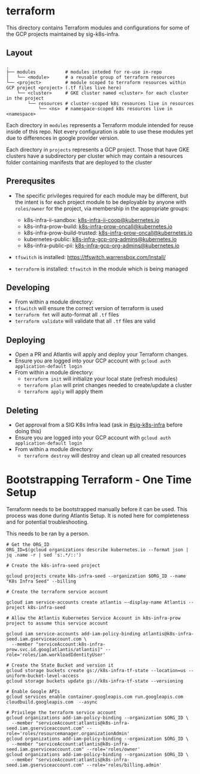 # terraform

This directory contains Terraform modules and configurations for some of the
GCP projects maintained by sig-k8s-infra.

## Layout

```
.
├── modules           # modules inteded for re-use in-repo
│   └── <module>      # a reusable group of terraform resources 
└── <project>         # module scoped to terraform resources within GCP project <project> (.tf files live here)
    └── <cluster>     # GKE cluster named <cluster> for each cluster in the project
        └── resources # cluster-scoped k8s resources live in resources
            └── <ns>  # namespace-scoped k8s resources live in <namespace>
```

Each directory in `modules` represents a Terraform module intended for reuse
inside of this repo. Not every configuration is able to use these modules yet
due to differences in google provider version.

Each directory in `projects` represents a GCP project. Those that have GKE
clusters have a subdirectory per cluster which may contain a resources folder
containing manifests that are deployed to the cluster

## Prerequsites

- The specific privileges required for each module may be different, but the
  intent is for each project module to be deployable by anyone with `roles/owner`
  for the project, via membership in the appropriate groups:

  - k8s-infra-ii-sandbox: k8s-infra-ii-coop@kubernetes.io
  - k8s-infra-prow-build: k8s-infra-prow-oncall@kubernetes.io
  - k8s-infra-prow-build-trusted: k8s-infra-prow-oncall@kubernetes.io
  - kubernetes-public: k8s-infra-gcp-org-admins@kubernetes.io
  - k8s-infra-public-pii: k8s-infra-gcp-org-admins@kubernetes.io

- `tfswitch` is installed: https://tfswitch.warrensbox.com/Install/
- `terraform` is installed: `tfswitch` in the module which is being managed

## Developing

- From within a module directory:
- `tfswitch` will ensure the correct version of terraform is used 
- `terraform fmt` will auto-format all `.tf` files
- `terraform validate` will validate that all `.tf` files are valid 

## Deploying

- Open a PR and Atlantis will apply and deploy your Terraform changes.
- Ensure you are logged into your GCP account with `gcloud auth application-default login`
- From within a module directory:
  - `terraform init` will initialize your local state (refresh modules)
  - `terraform plan` will print changes needed to create/update a cluster
  - `terraform apply` will apply them

## Deleting

- Get approval from a SIG K8s Infra lead (ask in [#sig-k8s-infra] before doing this)
- Ensure you are logged into your GCP account with `gcloud auth application-default login`
- From within a module directory:
  - `terraform destroy` will destroy and clean up all created resources

[#sig-k8s-infra]: https://kubernetes.slack.com/messages/sig-k8s-infra


# Bootstrapping Terraform - One Time Setup

Terraform needs to be bootstrapped manually before it can be used. This process was done during Atlantis Setup. It is noted here for completeness and for potential troubleshooting.

This needs to be ran by a person.

```
# Get the ORG_ID
ORG_ID=$(gcloud organizations describe kubernetes.io --format json | jq .name -r | sed 's:.*/::')

# Create the k8s-infra-seed project

gcloud projects create k8s-infra-seed --organization $ORG_ID --name "K8s Infra Seed" --billing

# Create the terraform service account

gcloud iam service-accounts create atlantis —-display-name Atlantis --project k8s-infra-seed

# Allow the Atlantis Kubernetes Service Account in k8s-infra-prow project to assume this service account

gcloud iam service-accounts add-iam-policy-binding atlantis@k8s-infra-seed.iam.gserviceaccount.com \
  --member "serviceAccount:k8s-infra-prow.svc.id.goog[atlantis/atlantis]" --role='roles/iam.workloadIdentityUser'

# Create the State Bucket and version it
gcloud storage buckets create gs://k8s-infra-tf-state --location=us --uniform-bucket-level-access
gcloud storage buckets update gs://k8s-infra-tf-state --versioning

# Enable Google APIs
gcloud services enable container.googleapis.com run.googleapis.com cloudbuild.googleapis.com  --async

# Privilege the terraform service account
gcloud organizations add-iam-policy-binding --organization $ORG_ID \
  --member "serviceAccount:atlantis@k8s-infra-seed.iam.gserviceaccount.com" --role='roles/resourcemanager.organizationAdmin'
gcloud organizations add-iam-policy-binding --organization $ORG_ID \
  --member "serviceAccount:atlantis@k8s-infra-seed.iam.gserviceaccount.com" --role='roles/owner'
gcloud organizations add-iam-policy-binding --organization $ORG_ID \
  --member "serviceAccount:atlantis@k8s-infra-seed.iam.gserviceaccount.com" --role='roles/billing.admin'
```
